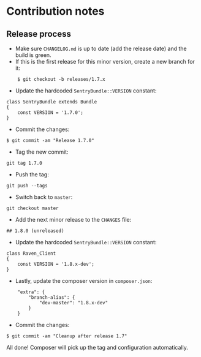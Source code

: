 # Contribution notes

## Release process

 * Make sure `CHANGELOG.md` is up to date (add the release date) and the build is green.
 * If this is the first release for this minor version, create a new branch for it:
```
    $ git checkout -b releases/1.7.x
```
 * Update the hardcoded `SentryBundle::VERSION` constant:
```
class SentryBundle extends Bundle
{
    const VERSION = '1.7.0';
}
```
 * Commit the changes:
```
$ git commit -am "Release 1.7.0"
```
 * Tag the new commit:
```
git tag 1.7.0
```
 * Push the tag:
```
git push --tags
```
 * Switch back to `master`:
```
git checkout master
```
 * Add the next minor release to the `CHANGES` file:
```
## 1.8.0 (unreleased)
```
 * Update the hardcoded `SentryBundle::VERSION` constant:
```
class Raven_Client
{
    const VERSION = '1.8.x-dev';
}
```
 * Lastly, update the composer version in ``composer.json``:

```
    "extra": {
        "branch-alias": {
            "dev-master": "1.8.x-dev"
        }
    }
```
 * Commit the changes:
```
$ git commit -am "Cleanup after release 1.7"
```

All done! Composer will pick up the tag and configuration automatically.

